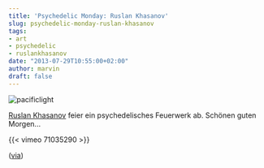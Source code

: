 ```yaml
---
title: 'Psychedelic Monday: Ruslan Khasanov'
slug: psychedelic-monday-ruslan-khasanov
tags:
- art
- psychedelic
- ruslankhasanov
date: "2013-07-29T10:55:00+02:00"
author: marvin
draft: false
---
```

![pacificlight](/images/pacificlight.jpg)

[Ruslan Khasanov](http://ruskhasanov.com/) feier ein psychedelisches
Feuerwerk ab. Schönen guten Morgen...

{{< vimeo 71035290 >}}

([via](http://www.thefoxisblack.com/2013/07/29/ruslan-khasanov-mixes-ink-and-oil-to-create-a-kaleidoscopic-video/))